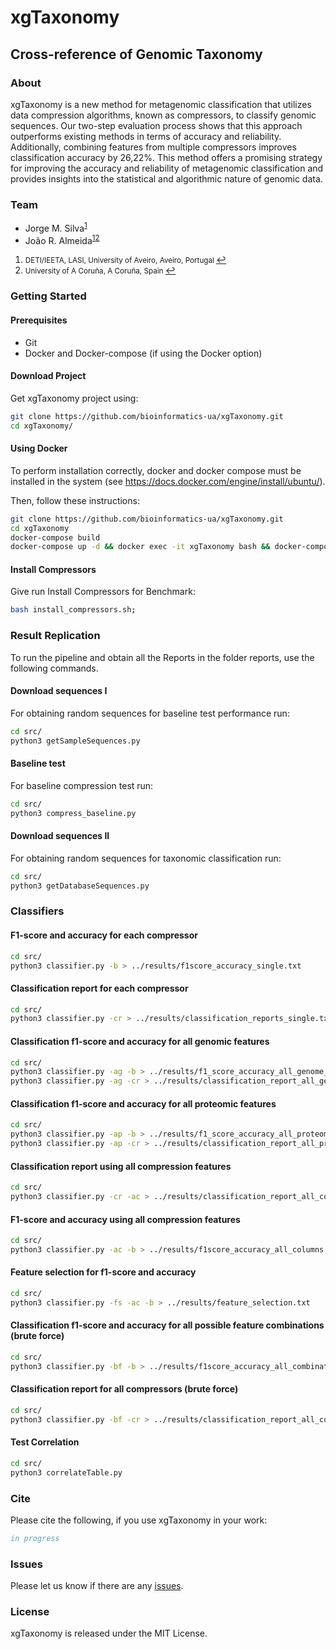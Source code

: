 # xgTaxonomy

<H2><b>Cross-reference of Genomic Taxonomy</b></H2>

### About

xgTaxonomy is a new method for metagenomic classification that utilizes data compression algorithms, known as compressors, to classify genomic sequences. Our two-step evaluation process shows that this approach outperforms existing methods in terms of accuracy and reliability. Additionally, combining features from multiple compressors improves classification accuracy by 26,22%. This method offers a promising strategy for improving the accuracy and reliability of metagenomic classification and provides insights into the statistical and algorithmic nature of genomic data.

### Team

* Jorge M. Silva<sup id="a1">[1](#f1)</sup>
* João R. Almeida<sup id="a1">[1](#f1)</sup><sup id="a2">[2](#f2)</sup>

1. <small id="f1"> DETI/IEETA, LASI, University of Aveiro, Aveiro, Portugal </small> [↩](#a1)
2. <small id="f2"> University of A Coruña, A Coruña, Spain </small> [↩](#a2)

### Getting Started

#### Prerequisites

- Git
- Docker and Docker-compose (if using the Docker option)

#### Download Project

Get xgTaxonomy project using:

```bash
git clone https://github.com/bioinformatics-ua/xgTaxonomy.git
cd xgTaxonomy/
```

#### Using Docker

To perform installation correctly, docker and docker compose must be installed in the system (see <https://docs.docker.com/engine/install/ubuntu/>).

Then, follow these instructions:

```sh
git clone https://github.com/bioinformatics-ua/xgTaxonomy.git
cd xgTaxonomy
docker-compose build
docker-compose up -d && docker exec -it xgTaxonomy bash && docker-compose down
```

#### Install Compressors

Give run Install Compressors for Benchmark:

``` bash
bash install_compressors.sh;
```

### Result Replication

To run the pipeline and obtain all the Reports in the folder reports, use the following commands.

#### Download sequences I

For obtaining random sequences for baseline test performance run:

``` bash
cd src/
python3 getSampleSequences.py 
```

#### Baseline test

For baseline compression test run:

``` bash
cd src/
python3 compress_baseline.py
```

#### Download sequences II

For obtaining random sequences for taxonomic classification run:

``` bash
cd src/
python3 getDatabaseSequences.py 
```

### Classifiers

#### F1-score and accuracy for each compressor

```bash
cd src/
python3 classifier.py -b > ../results/f1score_accuracy_single.txt
```

#### Classification report for each compressor

```bash
cd src/
python3 classifier.py -cr > ../results/classification_reports_single.txt
```

#### Classification f1-score and accuracy for all genomic features

```bash
cd src/
python3 classifier.py -ag -b > ../results/f1_score_accuracy_all_genome_features.txt
python3 classifier.py -ag -cr > ../results/classification_report_all_genome_features.txt 
```

#### Classification f1-score and accuracy for all proteomic features

```bash
cd src/
python3 classifier.py -ap -b > ../results/f1_score_accuracy_all_proteome_features.txt
python3 classifier.py -ap -cr > ../results/classification_report_all_proteome_features.txt
```

#### Classification report using all compression features

```bash
cd src/
python3 classifier.py -cr -ac > ../results/classification_report_all_columns.txt
```

#### F1-score and accuracy using all compression features

```bash
cd src/
python3 classifier.py -ac -b > ../results/f1score_accuracy_all_columns.txt
```

#### Feature selection for f1-score and accuracy

```bash
cd src/
python3 classifier.py -fs -ac -b > ../results/feature_selection.txt
```

#### Classification f1-score and accuracy for all possible feature combinations (brute force)

```bash
cd src/
python3 classifier.py -bf -b > ../results/f1score_accuracy_all_combinations.txt
```

#### Classification report for all compressors (brute force)

```bash
cd src/
python3 classifier.py -bf -cr > ../results/classification_report_all_combinations.txt
```

#### Test Correlation

```bash
cd src/
python3 correlateTable.py
```

### Cite

Please cite the following, if you use xgTaxonomy in your work:

```bib
in progress
```

### Issues

Please let us know if there are any
[issues](https://github.com/bioinformatics-ua/COMPACT/issues).

### License
xgTaxonomy is released under the MIT License.